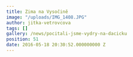 ```yaml
---
title: Zima na Vysočině
image: "/uploads/IMG_1408.JPG"
author: jitka-vetrovcova
tags: []
gallery: /news/pocitali-jsme-vydry-na-dacicku
position: 51
date: 2016-05-18 20:30:52.000000000 Z
---
```

